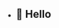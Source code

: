 - ## 👋 Hello


<!---
Koloru/Koloru is a ✨ special ✨ repository because its `README.md` (this file) appears on your GitHub profile.
You can click the Preview link to take a look at your changes.
--->
